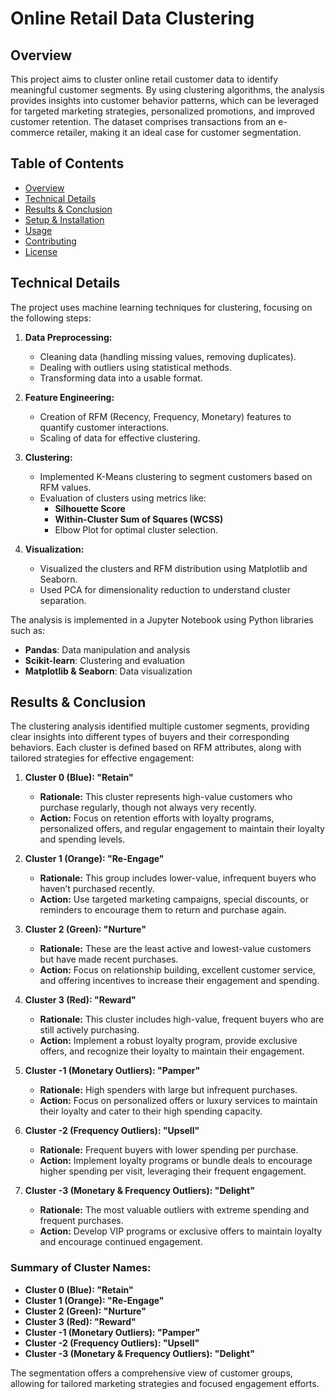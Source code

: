 # Online Retail Data Clustering

## Overview

This project aims to cluster online retail customer data to identify meaningful customer segments. By using clustering algorithms, the analysis provides insights into customer behavior patterns, which can be leveraged for targeted marketing strategies, personalized promotions, and improved customer retention. The dataset comprises transactions from an e-commerce retailer, making it an ideal case for customer segmentation.

## Table of Contents

- [Overview](#overview)
- [Technical Details](#technical-details)
- [Results & Conclusion](#results--conclusion)
- [Setup & Installation](#setup--installation)
- [Usage](#usage)
- [Contributing](#contributing)
- [License](#license)

## Technical Details

The project uses machine learning techniques for clustering, focusing on the following steps:

1. **Data Preprocessing:**
   - Cleaning data (handling missing values, removing duplicates).
   - Dealing with outliers using statistical methods.
   - Transforming data into a usable format.

2. **Feature Engineering:**
   - Creation of RFM (Recency, Frequency, Monetary) features to quantify customer interactions.
   - Scaling of data for effective clustering.

3. **Clustering:**
   - Implemented K-Means clustering to segment customers based on RFM values.
   - Evaluation of clusters using metrics like:
     - **Silhouette Score**
     - **Within-Cluster Sum of Squares (WCSS)**
     - Elbow Plot for optimal cluster selection.

4. **Visualization:**
   - Visualized the clusters and RFM distribution using Matplotlib and Seaborn.
   - Used PCA for dimensionality reduction to understand cluster separation.

The analysis is implemented in a Jupyter Notebook using Python libraries such as:
- **Pandas**: Data manipulation and analysis
- **Scikit-learn**: Clustering and evaluation
- **Matplotlib & Seaborn**: Data visualization

## Results & Conclusion

The clustering analysis identified multiple customer segments, providing clear insights into different types of buyers and their corresponding behaviors. Each cluster is defined based on RFM attributes, along with tailored strategies for effective engagement:

1. **Cluster 0 (Blue): "Retain"**
   - **Rationale:** This cluster represents high-value customers who purchase regularly, though not always very recently.
   - **Action:** Focus on retention efforts with loyalty programs, personalized offers, and regular engagement to maintain their loyalty and spending levels.

2. **Cluster 1 (Orange): "Re-Engage"**
   - **Rationale:** This group includes lower-value, infrequent buyers who haven’t purchased recently.
   - **Action:** Use targeted marketing campaigns, special discounts, or reminders to encourage them to return and purchase again.

3. **Cluster 2 (Green): "Nurture"**
   - **Rationale:** These are the least active and lowest-value customers but have made recent purchases.
   - **Action:** Focus on relationship building, excellent customer service, and offering incentives to increase their engagement and spending.

4. **Cluster 3 (Red): "Reward"**
   - **Rationale:** This cluster includes high-value, frequent buyers who are still actively purchasing.
   - **Action:** Implement a robust loyalty program, provide exclusive offers, and recognize their loyalty to maintain their engagement.

5. **Cluster -1 (Monetary Outliers): "Pamper"**
   - **Rationale:** High spenders with large but infrequent purchases.
   - **Action:** Focus on personalized offers or luxury services to maintain their loyalty and cater to their high spending capacity.

6. **Cluster -2 (Frequency Outliers): "Upsell"**
   - **Rationale:** Frequent buyers with lower spending per purchase.
   - **Action:** Implement loyalty programs or bundle deals to encourage higher spending per visit, leveraging their frequent engagement.

7. **Cluster -3 (Monetary & Frequency Outliers): "Delight"**
   - **Rationale:** The most valuable outliers with extreme spending and frequent purchases.
   - **Action:** Develop VIP programs or exclusive offers to maintain loyalty and encourage continued engagement.

### Summary of Cluster Names:

- **Cluster 0 (Blue): "Retain"**
- **Cluster 1 (Orange): "Re-Engage"**
- **Cluster 2 (Green): "Nurture"**
- **Cluster 3 (Red): "Reward"**
- **Cluster -1 (Monetary Outliers): "Pamper"**
- **Cluster -2 (Frequency Outliers): "Upsell"**
- **Cluster -3 (Monetary & Frequency Outliers): "Delight"**

The segmentation offers a comprehensive view of customer groups, allowing for tailored marketing strategies and focused engagement efforts.
